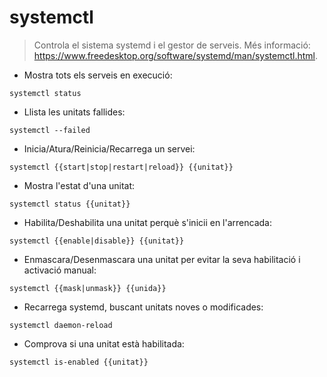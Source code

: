 # systemctl

> Controla el sistema systemd i el gestor de serveis.
> Més informació: <https://www.freedesktop.org/software/systemd/man/systemctl.html>.

- Mostra tots els serveis en execució:

`systemctl status`

- Llista les unitats fallides:

`systemctl --failed`

- Inicia/Atura/Reinicia/Recarrega un servei:

`systemctl {{start|stop|restart|reload}} {{unitat}}`

- Mostra l'estat d'una unitat:

`systemctl status {{unitat}}`

- Habilita/Deshabilita una unitat perquè s'inicii en l'arrencada:

`systemctl {{enable|disable}} {{unitat}}`

- Enmascara/Desenmascara una unitat per evitar la seva habilitació i activació manual:

`systemctl {{mask|unmask}} {{unida}}`

- Recarrega systemd, buscant unitats noves o modificades:

`systemctl daemon-reload`

- Comprova si una unitat està habilitada:

`systemctl is-enabled {{unitat}}`
